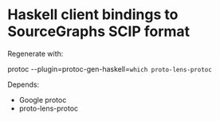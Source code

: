# Haskell client bindings to SourceGraphs SCIP format

Regenerate with:

protoc --plugin=protoc-gen-haskell=`which proto-lens-protoc` 

Depends:

- Google protoc
- proto-lens-protoc
